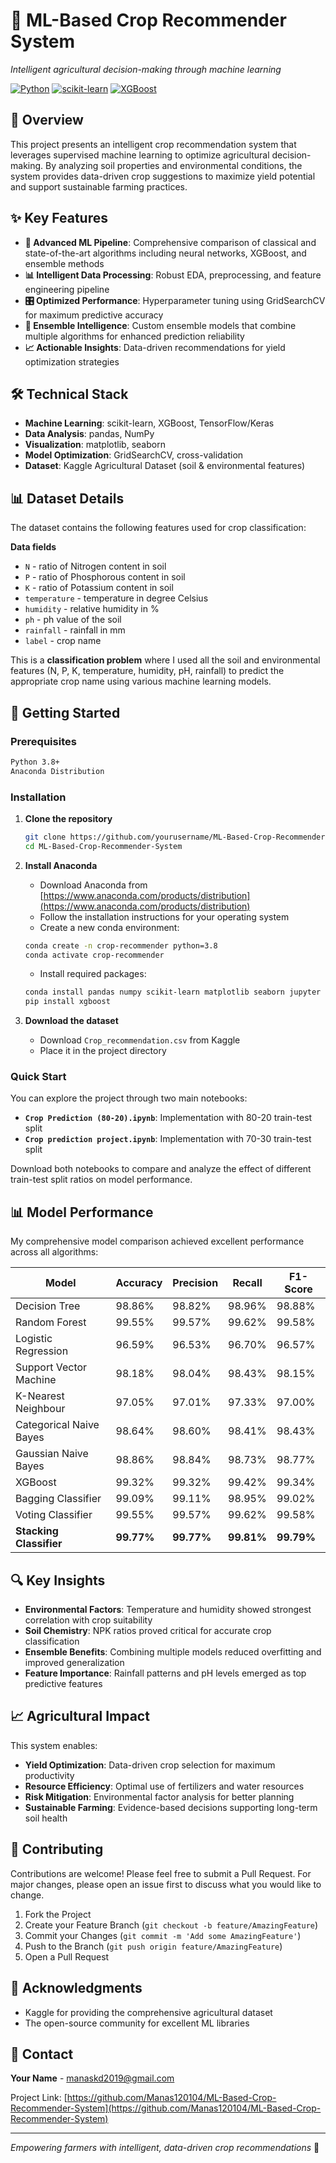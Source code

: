# 🌾 ML-Based Crop Recommender System

*Intelligent agricultural decision-making through machine learning*

[![Python](https://img.shields.io/badge/Python-3.8+-blue.svg)](https://www.python.org/downloads/)
[![scikit-learn](https://img.shields.io/badge/scikit--learn-latest-orange.svg)](https://scikit-learn.org/)
[![XGBoost](https://img.shields.io/badge/XGBoost-latest-green.svg)](https://xgboost.readthedocs.io/)

## 🎯 Overview

This project presents an intelligent crop recommendation system that leverages supervised machine learning to optimize agricultural decision-making. By analyzing soil properties and environmental conditions, the system provides data-driven crop suggestions to maximize yield potential and support sustainable farming practices.

## ✨ Key Features

- **🤖 Advanced ML Pipeline**: Comprehensive comparison of classical and state-of-the-art algorithms including neural networks, XGBoost, and ensemble methods
- **📊 Intelligent Data Processing**: Robust EDA, preprocessing, and feature engineering pipeline
- **🎛️ Optimized Performance**: Hyperparameter tuning using GridSearchCV for maximum predictive accuracy
- **🔬 Ensemble Intelligence**: Custom ensemble models that combine multiple algorithms for enhanced prediction reliability
- **📈 Actionable Insights**: Data-driven recommendations for yield optimization strategies

## 🛠️ Technical Stack

- **Machine Learning**: scikit-learn, XGBoost, TensorFlow/Keras
- **Data Analysis**: pandas, NumPy
- **Visualization**: matplotlib, seaborn
- **Model Optimization**: GridSearchCV, cross-validation
- **Dataset**: Kaggle Agricultural Dataset (soil & environmental features)

## 📊 Dataset Details

The dataset contains the following features used for crop classification:

**Data fields**
* `N` - ratio of Nitrogen content in soil
* `P` - ratio of Phosphorous content in soil
* `K` - ratio of Potassium content in soil
* `temperature` - temperature in degree Celsius
* `humidity` - relative humidity in %
* `ph` - ph value of the soil
* `rainfall` - rainfall in mm
* `label` - crop name

This is a **classification problem** where I used all the soil and environmental features (N, P, K, temperature, humidity, pH, rainfall) to predict the appropriate crop name using various machine learning models.

## 🚀 Getting Started

### Prerequisites

```bash
Python 3.8+
Anaconda Distribution
```

### Installation

1. **Clone the repository**
   ```bash
   git clone https://github.com/yourusername/ML-Based-Crop-Recommender-System.git
   cd ML-Based-Crop-Recommender-System
   ```

2. **Install Anaconda**
   - Download Anaconda from [https://www.anaconda.com/products/distribution](https://www.anaconda.com/products/distribution)
   - Follow the installation instructions for your operating system
   - Create a new conda environment:
   ```bash
   conda create -n crop-recommender python=3.8
   conda activate crop-recommender
   ```
   - Install required packages:
   ```bash
   conda install pandas numpy scikit-learn matplotlib seaborn jupyter
   pip install xgboost
   ```

3. **Download the dataset**
   - Download `Crop_recommendation.csv` from Kaggle
   - Place it in the project directory

### Quick Start

You can explore the project through two main notebooks:

- **`Crop Prediction (80-20).ipynb`**: Implementation with 80-20 train-test split
- **`Crop prediction project.ipynb`**: Implementation with 70-30 train-test split

Download both notebooks to compare and analyze the effect of different train-test split ratios on model performance.

## 📊 Model Performance

My comprehensive model comparison achieved excellent performance across all algorithms:

| Model | Accuracy | Precision | Recall | F1-Score |
|-------|----------|-----------|--------|----------|
| Decision Tree | 98.86% | 98.82% | 98.96% | 98.88% |
| Random Forest | 99.55% | 99.57% | 99.62% | 99.58% |
| Logistic Regression | 96.59% | 96.53% | 96.70% | 96.57% |
| Support Vector Machine | 98.18% | 98.04% | 98.43% | 98.15% |
| K-Nearest Neighbour | 97.05% | 97.01% | 97.33% | 97.00% |
| Categorical Naive Bayes | 98.64% | 98.60% | 98.41% | 98.43% |
| Gaussian Naive Bayes | 98.86% | 98.84% | 98.73% | 98.77% |
| XGBoost | 99.32% | 99.32% | 99.42% | 99.34% |
| Bagging Classifier | 99.09% | 99.11% | 98.95% | 99.02% |
| Voting Classifier | 99.55% | 99.57% | 99.62% | 99.58% |
| **Stacking Classifier** | **99.77%** | **99.77%** | **99.81%** | **99.79%** |

## 🔍 Key Insights

- **Environmental Factors**: Temperature and humidity showed strongest correlation with crop suitability
- **Soil Chemistry**: NPK ratios proved critical for accurate crop classification
- **Ensemble Benefits**: Combining multiple models reduced overfitting and improved generalization
- **Feature Importance**: Rainfall patterns and pH levels emerged as top predictive features

## 📈 Agricultural Impact

This system enables:
- **Yield Optimization**: Data-driven crop selection for maximum productivity
- **Resource Efficiency**: Optimal use of fertilizers and water resources
- **Risk Mitigation**: Environmental factor analysis for better planning
- **Sustainable Farming**: Evidence-based decisions supporting long-term soil health

## 🤝 Contributing

Contributions are welcome! Please feel free to submit a Pull Request. For major changes, please open an issue first to discuss what you would like to change.

1. Fork the Project
2. Create your Feature Branch (`git checkout -b feature/AmazingFeature`)
3. Commit your Changes (`git commit -m 'Add some AmazingFeature'`)
4. Push to the Branch (`git push origin feature/AmazingFeature`)
5. Open a Pull Request

## 🙏 Acknowledgments

- Kaggle for providing the comprehensive agricultural dataset
- The open-source community for excellent ML libraries

## 📧 Contact

**Your Name** - manaskd2019@gmail.com

Project Link: [https://github.com/Manas120104/ML-Based-Crop-Recommender-System](https://github.com/Manas120104/ML-Based-Crop-Recommender-System)

---

*Empowering farmers with intelligent, data-driven crop recommendations* 🌱

